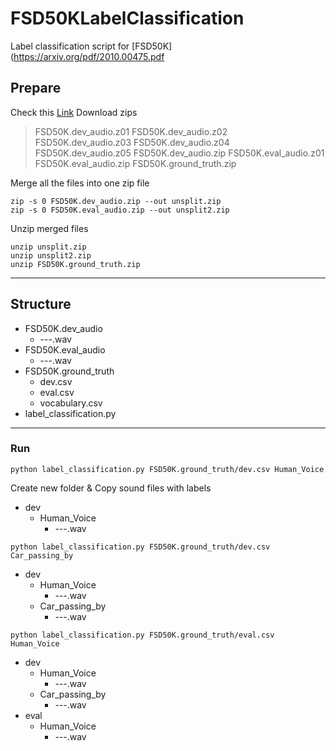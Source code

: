 # FSD50KLabelClassification

Label classification script for [FSD50K](https://arxiv.org/pdf/2010.00475.pdf

## Prepare
Check this [Link](https://zenodo.org/record/4060432#.X52PlEL7SdY)
Download zips
> FSD50K.dev_audio.z01
> FSD50K.dev_audio.z02
> FSD50K.dev_audio.z03
> FSD50K.dev_audio.z04
> FSD50K.dev_audio.z05
> FSD50K.dev_audio.zip
> FSD50K.eval_audio.z01
> FSD50K.eval_audio.zip
> FSD50K.ground_truth.zip

Merge all the files into one zip file
```
zip -s 0 FSD50K.dev_audio.zip --out unsplit.zip
zip -s 0 FSD50K.eval_audio.zip --out unsplit2.zip
```

Unzip merged files
```
unzip unsplit.zip
unzip unsplit2.zip
unzip FSD50K.ground_truth.zip
```

---
## Structure
- FSD50K.dev_audio
  - ---.wav
- FSD50K.eval_audio
  - ---.wav
- FSD50K.ground_truth
  - dev.csv
  - eval.csv
  - vocabulary.csv
- label_classification.py

---
### Run
```
python label_classification.py FSD50K.ground_truth/dev.csv Human_Voice
```

Create new folder & Copy sound files with labels
- dev
  - Human_Voice
    - ---.wav

```
python label_classification.py FSD50K.ground_truth/dev.csv Car_passing_by
```

- dev
  - Human_Voice
    - ---.wav
  - Car_passing_by
    - ---.wav

```
python label_classification.py FSD50K.ground_truth/eval.csv Human_Voice
```
- dev
  - Human_Voice
    - ---.wav
  - Car_passing_by
    - ---.wav
- eval
  - Human_Voice
    - ---.wav
